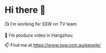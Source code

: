 # Hi there 👋

📺 I’m working for SSW on TV team

🎥 I’m produce video in Hangzhou

📫 Find me at https://www.ssw.com.au/people/
